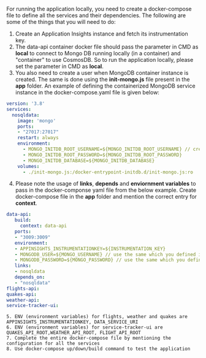 For running the application locally, you need to create a docker-compose file to define all the services and their dependencies. The following are some of the things that you will need to do: <br />
1. Create an Application Insights instance and fetch its instrumentation key.
2. The data-api container docker file should pass the parameter in CMD  as **local** to connect to Mongo DB running locally (in a container) and "container" to use CosmosDB. So to run the application locally, please set the parameter in CMD as **local**. 
3. You also need to create a user when MongoDB container instance is created. The same is done using the **init-mongo.js** file present in the **app** folder.  An example of defining the containerized MongoDB service instance in the docker-compose.yaml file is given below: <br />

```yaml
version: '3.8'
services:
  nosqldata:
    image: 'mongo'
    ports:
    - "27017:27017"
    restart: always
    environment:
      - MONGO_INITDB_ROOT_USERNAME=${MONGO_INITDB_ROOT_USERNAME} // create .env file to read from enviornment
      - MONGO_INITDB_ROOT_PASSWORD=${MONGO_INITDB_ROOT_PASSWORD}
      - MONGO_INITDB_DATABASE=${MONGO_INITDB_DATABASE}
    volumes: 
      - ./init-mongo.js:/docker-entrypoint-initdb.d/init-mongo.js:ro
  ```
 4. Please note the usage of **links**, **depends** and **enviornment variables** to pass in the docker-componse yaml file from the below example. Create docker-compose file in the **app** folder and mention the correct entry for **context**. 
 
 ```yaml
 data-api:
    build: 
      context: data-api
    ports:
    - "3009:3009"
    environment:
    - APPINSIGHTS_INSTRUMENTATIONKEY=${INSTRUMENTATION_KEY} 
    - MONGODB_USER=${MONGO_USERNAME} // use the same which you defined in init-mongo.js
    - MONGODB_PASSWORD=${MONGO_PASSWORD} // use the same which you defined in init-mongo.js
    links: 
    - nosqldata
    depends_on: 
    - "nosqldata"
 flights-api:
 quakes-api:
 weather-api:
 service-tracker-ui:
   ```
    5. ENV (environment variables) for flights, weather and quakes are APPINSIGHTS_INSTRUMENTATIONKEY, DATA_SERVICE_URI
    6. ENV (environment variables) for service-tracker-ui are QUAKES_API_ROOT,WEATHER_API_ROOT, FLIGHT_API_ROOT
    7. Complete the entire docker-compose file by mentioning the configuration for all the services
    8. Use docker-compose up/down/build command to test the application
    
    
